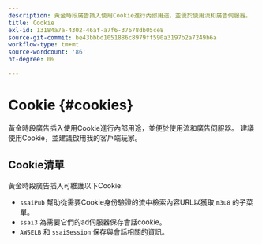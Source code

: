 ```yaml
---
description: 黃金時段廣告插入使用Cookie進行內部用途，並便於使用流和廣告伺服器。
title: Cookie
exl-id: 13184a7a-4302-46af-a7f6-37678db05ce8
source-git-commit: be43bbbd1051886c8979ff590a3197b2a7249b6a
workflow-type: tm+mt
source-wordcount: '86'
ht-degree: 0%

---
```


# Cookie {#cookies}

黃金時段廣告插入使用Cookie進行內部用途，並便於使用流和廣告伺服器。  建議使用Cookie，並建議啟用我的客戶端玩家。

## Cookie清單

黃金時段廣告插入可維護以下Cookie:

* `ssaiPub` 幫助從需要Cookie身份驗證的流中檢索內容URL以獲取 `m3u8` 的子菜單。
* `ssai3` 為需要它們的ad伺服器保存會話cookie。
* `AWSELB` 和 `ssaiSession` 保存與會話相關的資訊。
